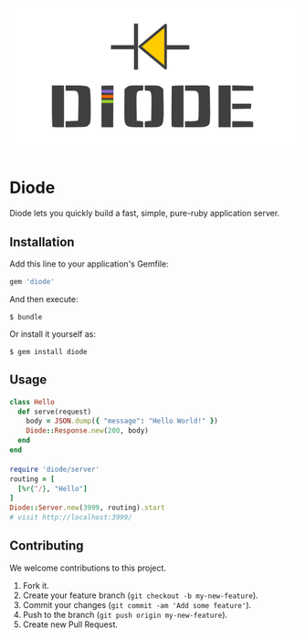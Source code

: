 # ![Diode](logo.svg)

# Diode

Diode lets you quickly build a fast, simple, pure-ruby application server.

## Installation

Add this line to your application's Gemfile:

``` ruby
gem 'diode'
```

And then execute:

    $ bundle

Or install it yourself as:

    $ gem install diode

## Usage

``` ruby
class Hello
  def serve(request)
    body = JSON.dump({ "message": "Hello World!" })
    Diode::Response.new(200, body)
  end
end

require 'diode/server'
routing = [
  [%r{^/}, "Hello"]
]
Diode::Server.new(3999, routing).start
# visit http://localhost:3999/
```

## Contributing

We welcome contributions to this project.

1.  Fork it.
2.  Create your feature branch (`git checkout -b my-new-feature`).
3.  Commit your changes (`git commit -am 'Add some feature'`).
4.  Push to the branch (`git push origin my-new-feature`).
5.  Create new Pull Request.

